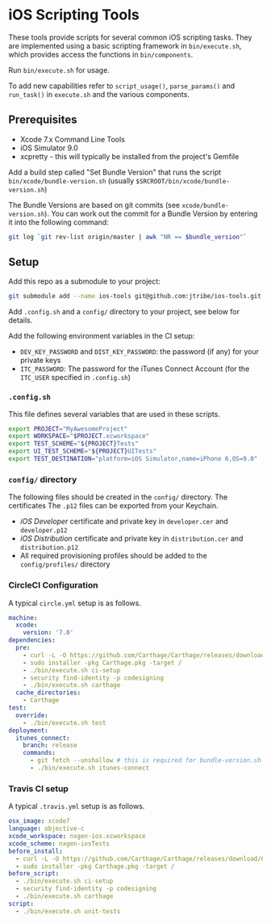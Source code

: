 # iOS Scripting Tools

These tools provide scripts for several common iOS scripting tasks. They are implemented using a
basic scripting framework in `bin/execute.sh`, which provides access the functions in
`bin/components`.

Run `bin/execute.sh` for usage.

To add new capabilities refer to `script_usage()`, `parse_params()` and `run_task()` in `execute.sh`
and the various components.

## Prerequisites

- Xcode 7.x Command Line Tools
- iOS Simulator 9.0
- xcpretty - this will typically be installed from the project's Gemfile

Add a build step called "Set Bundle Version" that runs the script `bin/xcode/bundle-version.sh` (usually `$SRCROOT/bin/xcode/bundle-version.sh`)

The Bundle Versions are based on git commits (see `xcode/bundle-version.sh`). You can work out the
commit for a Bundle Version by entering it into the following command:

```bash
git log `git rev-list origin/master | awk "NR == $bundle_version"`
```

## Setup

Add this repo as a submodule to your project:

```bash
git submodule add --name ios-tools git@github.com:jtribe/ios-tools.git bin/
```

Add `.config.sh` and a `config/` directory to your project, see below for details.

Add the following environment variables in the CI setup:

- `DEV_KEY_PASSWORD` and `DIST_KEY_PASSWORD`: the password (if any) for your private keys
- `ITC_PASSWORD`: The password for the iTunes Connect Account (for the `ITC_USER` specified in `.config.sh`)

### `.config.sh`

This file defines several variables that are used in these scripts.

```sh
export PROJECT="MyAwesomeProject"
export WORKSPACE="$PROJECT.xcworkspace"
export TEST_SCHEME="${PROJECT}Tests"
export UI_TEST_SCHEME="${PROJECT}UITests"
export TEST_DESTINATION="platform=iOS Simulator,name=iPhone 6,OS=9.0"
```

### `config/` directory

The following files should be created in the `config/` directory. The certificates The `.p12` files can be exported from your Keychain.

- _iOS Developer_ certificate and private key in `developer.cer` and `developer.p12`
- _iOS Distribution_ certificate and private key in `distribution.cer` and `distribution.p12`
- All required provisioning profiles should be added to the `config/profiles/` directory

### CircleCI Configuration

A typical `circle.yml` setup is as follows.

```yaml
machine:
  xcode:
    version: '7.0'
dependencies:
  pre:
    - curl -L -O https://github.com/Carthage/Carthage/releases/download/0.9.4/Carthage.pkg
    - sudo installer -pkg Carthage.pkg -target /
    - ./bin/execute.sh ci-setup
    - security find-identity -p codesigning
    - ./bin/execute.sh carthage
  cache_directories:
    - Carthage
test:
  override:
    - ./bin/execute.sh test
deployment:
  itunes_connect:
    branch: release
    commands:
      - git fetch --unshallow # this is required for bundle-version.sh because CircleCI uses a shallow clone
      - ./bin/execute.sh itunes-connect
```

### Travis CI setup

A typical `.travis.yml` setup is as follows.

```yaml
osx_image: xcode7
language: objective-c
xcode_workspace: nxgen-ios.xcworkspace
xcode_scheme: nxgen-iosTests
before_install:
  - curl -L -O https://github.com/Carthage/Carthage/releases/download/0.9.3/Carthage.pkg
  - sudo installer -pkg Carthage.pkg -target /
before_script:
  - ./bin/execute.sh ci-setup
  - security find-identity -p codesigning
  - ./bin/execute.sh carthage
script:
  - ./bin/execute.sh unit-tests
```
